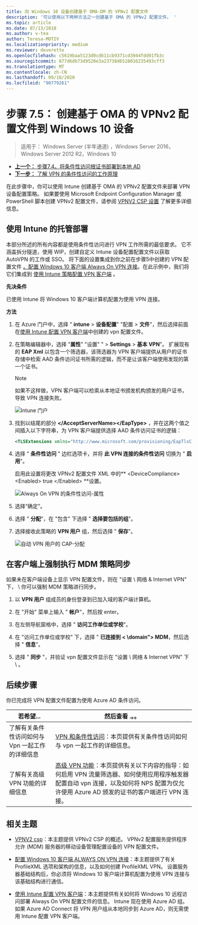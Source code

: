 ```yaml
---
title: 向 Windows 10 设备创建基于 OMA-DM 的 VPNv2 配置文件
description: '可以使用以下两种方法之一创建基于 OMA 的 VPNv2 配置文件。 '
ms.topic: article
ms.date: 07/13/2018
ms.author: v-tea
author: Teresa-MOTIV
ms.localizationpriority: medium
ms.reviewer: deverette
ms.openlocfilehash: c5619baa5123d0cd611cb9371cd3944fdd91fb3c
ms.sourcegitcommit: 877d6db73d9520e3a23738d6528016235493cff3
ms.translationtype: MT
ms.contentlocale: zh-CN
ms.lasthandoff: 09/18/2020
ms.locfileid: "90779261"
---
```

# <a name="step-75-create-oma-dm-based-vpnv2-profiles-to-windows-10-devices"></a>步骤 7.5： 创建基于 OMA 的 VPNv2 配置文件到 Windows 10 设备

>适用于： Windows Server (半年通道) ，Windows Server 2016，Windows Server 2012 R2，Windows 10

- [**上一个：** 步骤7.4。将条件性访问根证书部署到本地 AD](vpn-deploy-cond-access-root-cert-to-on-premise-ad.md)
- [**下一步：** 了解 VPN 的条件性访问的工作原理](/windows/access-protection/vpn/vpn-conditional-access)

在此步骤中，你可以使用 Intune 创建基于 OMA 的 VPNv2 配置文件来部署 VPN 设备配置策略。 如果要使用 Microsoft Endpoint Configuration Manager 或 PowerShell 脚本创建 VPNv2 配置文件，请参阅 [VPNV2 CSP 设置](/windows/client-management/mdm/vpnv2-csp) 了解更多详细信息。

## <a name="managed-deployment-using-intune"></a>使用 Intune 的托管部署

本部分所述的所有内容都是使用条件性访问进行 VPN 工作所需的最低要求。 它不涵盖拆分隧道，使用 WIP，创建自定义 Intune 设备配置配置文件以获取 AutoVPN 的工作或 SSO。 将下面的设置集成到你之前在步骤5中创建的 VPN 配置文件 [。配置 Windows 10 客户端 Always On VPN 连接](always-on-vpn/deploy/vpn-deploy-client-vpn-connections.md)。在此示例中，我们将它们集成到 [使用 Intune 策略配置 VPN 客户端](always-on-vpn/deploy/vpn-deploy-client-vpn-connections.md#configure-the-vpn-client-by-using-intune) 。

**先决条件**

已使用 Intune 将 Windows 10 客户端计算机配置为使用 VPN 连接。


**方法**

1. 在 Azure 门户中，选择 " **intune**  >  **设备配置**" "配置  >  **文件**"，然后选择前面在[使用 Intune 配置 VPN 客户端](always-on-vpn/deploy/vpn-deploy-client-vpn-connections.md#configure-the-vpn-client-by-using-intune)中创建的 vpn 配置文件。

2. 在策略编辑器中，选择 "**属性**" "设置" "  >  **Settings**  >  **基本 VPN**"。 扩展现有的 **EAP Xml** 以包含一个筛选器，该筛选器为 VPN 客户端提供从用户的证书存储中检索 AAD 条件访问证书所需的逻辑，而不是让该客户端使用发现的第一个证书。

    >[!NOTE]
    >如果不这样做，VPN 客户端可以检索从本地证书颁发机构颁发的用户证书，导致 VPN 连接失败。

    ![Intune 门户](../../media/Always-On-Vpn/intune-eap-xml.png)

3. 找到以结尾的部分 **\</AcceptServerName>\</EapType>** ，并在这两个值之间插入以下字符串，为 VPN 客户端提供选择 AAD 条件访问证书的逻辑：

    ```XML
    <TLSExtensions xmlns="http://www.microsoft.com/provisioning/EapTlsConnectionPropertiesV2"><FilteringInfo xmlns="http://www.microsoft.com/provisioning/EapTlsConnectionPropertiesV3"><EKUMapping><EKUMap><EKUName>AAD Conditional Access</EKUName><EKUOID>1.3.6.1.4.1.311.87</EKUOID></EKUMap></EKUMapping><ClientAuthEKUList Enabled="true"><EKUMapInList><EKUName>AAD Conditional Access</EKUName></EKUMapInList></ClientAuthEKUList></FilteringInfo></TLSExtensions>
    ```

4. 选择 " **条件性访问** " 边栏选项卡，并将 **此 VPN 连接的条件性访问** 切换为 " **启用**"。

   启用此设置将更改 VPNv2 配置文件 XML 中的** \<DeviceCompliance> \<Enabled> true \</Enabled> **设置。

    ![Always On VPN 的条件性访问-属性](../../media/Always-On-Vpn/vpn-conditional-access-azure-ad.png)

5. 选择“确定”。

6. 选择 " **分配**"，在 "包含" 下选择 " **选择要包括的组**"。

7. 选择接收此策略的 **VPN 用户** 组，然后选择 " **保存**"。

    ![自动 VPN 用户的 CAP-分配](../../media/Always-On-Vpn/cap-for-auto-vpn-users-assignments.png)

## <a name="force-mdm-policy-sync-on-the-client"></a>在客户端上强制执行 MDM 策略同步

如果未在客户端设备上显示 VPN 配置文件，则在 "设置 \\ 网络 & Internet VPN" 下， \\ 你可以强制 MDM 策略进行同步。

1. 以 **VPN 用户** 组成员的身份登录到已加入域的客户端计算机。

2. 在 "开始" 菜单上输入 " **帐户**"，然后按 enter。

3. 在左侧导航窗格中，选择 " **访问工作单位或学校**"。

4. 在 "访问工作单位或学校" 下，选择 " **已连接到 < \domain"> MDM**，然后选择 " **信息**"。

5. 选择 " **同步** "，并验证 vpn 配置文件显示在 "设置 \\ 网络 & Internet VPN" 下 \\ 。


## <a name="next-steps"></a>后续步骤

你已完成将 VPN 配置文件配置为使用 Azure AD 条件访问。

|若希望...  |然后查看 .。。  |
|---------|---------|
|了解有关条件性访问如何与 Vpn 一起工作的详细信息  |[VPN 和条件性访问](/windows/access-protection/vpn/vpn-conditional-access)：本页提供有关条件性访问如何与 vpn 一起工作的详细信息。      |
|了解有关高级 VPN 功能的详细信息  |[高级 VPN 功能](always-on-vpn/deploy/always-on-vpn-adv-options.md#advanced-vpn-features)：本页提供有关以下内容的指导：如何启用 VPN 流量筛选器、如何使用应用程序触发器配置自动 vpn 连接，以及如何将 NPS 配置为仅允许使用 Azure AD 颁发的证书的客户端进行 VPN 连接。        |


## <a name="related-topics"></a>相关主题

- [VPNV2 csp](/windows/client-management/mdm/vpnv2-csp)：本主题提供 VPNv2 CSP 的概述。 VPNv2 配置服务提供程序允许 (MDM) 服务器的移动设备管理配置设备的 VPN 配置文件。

- [配置 Windows 10 客户端 ALWAYS ON VPN 连接](./always-on-vpn/deploy/vpn-deploy-client-vpn-connections.md)：本主题提供了有关 ProfileXML 选项和架构的信息，以及如何创建 ProfileXML VPN。 设置服务器基础结构后，你必须将 Windows 10 客户端计算机配置为使用 VPN 连接与该基础结构进行通信。

- [使用 Intune 配置 VPN 客户端](./always-on-vpn/deploy/vpn-deploy-client-vpn-connections.md#configure-the-vpn-client-by-using-intune)：本主题提供有关如何将 Windows 10 远程访问部署 Always On VPN 配置文件的信息。 Intune 现在使用 Azure AD 组。 如果 Azure AD Connect 将 VPN 用户组从本地同步到 Azure AD，则无需使用 Intune 配置 VPN 客户端。
